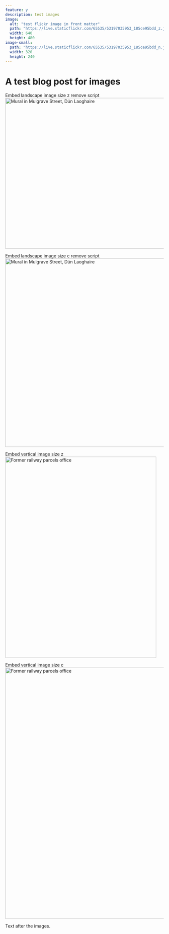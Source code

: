 ```yaml
---
feature: y
description: test images
image:
  alt: "test flickr image in front matter"
  path: "https://live.staticflickr.com/65535/53197035953_185ce95bdd_z.jpg"
  width: 640
  height: 480
image-small:
  path: "https://live.staticflickr.com/65535/53197035953_185ce95bdd_n.jpg"
  width: 320
  height: 240  
---
```

# A test blog post for images

Embed landscape image size z remove script
<a href="https://www.flickr.com/photos/alangrantphoto/53197035953/in/album-72177720305905097/" title="Mural in Mulgrave Street, Dún Laoghaire"><img src="https://live.staticflickr.com/65535/53197035953_185ce95bdd_z.jpg" width="640" height="480" alt="Mural in Mulgrave Street, Dún Laoghaire"/></a>

Embed landscape image size c remove script
<a href="https://www.flickr.com/photos/alangrantphoto/53197035953/in/album-72177720305905097/" title="Mural in Mulgrave Street, Dún Laoghaire"><img src="https://live.staticflickr.com/65535/53197035953_185ce95bdd_z.jpg" width="800" height="600" alt="Mural in Mulgrave Street, Dún Laoghaire"/></a>

Embed vertical image size z
<a href="https://www.flickr.com/photos/alangrantphoto/53198847109/in/album-72177720305905097/" title="Former railway parcels office"><img src="https://live.staticflickr.com/65535/53198847109_67b5f6aaec_z.jpg" width="480" height="640" alt="Former railway parcels office"/></a>

Embed vertical image size c
<a href="https://www.flickr.com/photos/alangrantphoto/53198847109/in/album-72177720305905097/" title="Former railway parcels office"><img src="https://live.staticflickr.com/65535/53198847109_67b5f6aaec_c.jpg" width="600" height="800" alt="Former railway parcels office"/></a>

Text after the images.
